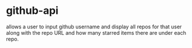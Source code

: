 # github-api

allows a user to input github username and display all repos for that user along with the repo URL and how many starred items there are under each repo.

